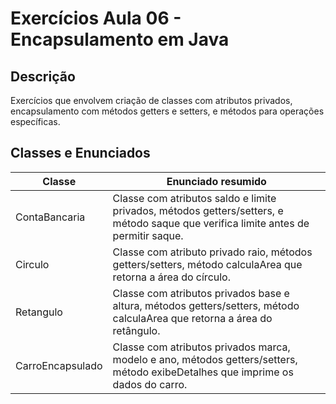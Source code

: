 # Exercícios Aula 06 - Encapsulamento em Java

## Descrição

Exercícios que envolvem criação de classes com atributos privados, encapsulamento com métodos getters e setters, e métodos para operações específicas.

## Classes e Enunciados

| Classe           | Enunciado resumido                                                                                 |
|------------------|---------------------------------------------------------------------------------------------------|
| ContaBancaria    | Classe com atributos saldo e limite privados, métodos getters/setters, e método saque que verifica limite antes de permitir saque. |
| Circulo          | Classe com atributo privado raio, métodos getters/setters, método calculaArea que retorna a área do círculo.|
| Retangulo        | Classe com atributos privados base e altura, métodos getters/setters, método calculaArea que retorna a área do retângulo. |
| CarroEncapsulado | Classe com atributos privados marca, modelo e ano, métodos getters/setters, método exibeDetalhes que imprime os dados do carro. |
